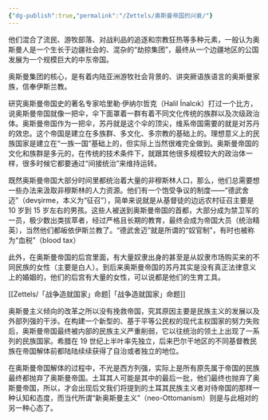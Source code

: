 ```yaml
---
{"dg-publish":true,"permalink":"/Zettels/奥斯曼帝国的兴衰/"}
---
```



他们混合了流民、游牧部落、对战利品的追逐和宗教狂热等多种元素，一般认为奥斯曼人是一个生长于边疆社会的、混杂的“劫掠集团”，最终从一个边疆地区的公国发展为一个规模巨大的中东帝国。

奥斯曼集团的核心，是有着内陆亚洲游牧社会背景的、讲突厥语族语言的奥斯曼家族，信奉伊斯兰教。

研究奥斯曼帝国史的著名专家哈里勒·伊纳尔哲克（Halil İnalcık）打过一个比方，说奥斯曼帝国就像一把伞，伞下面罩着一群有着不同文化传统的族群以及次级政治体。奥斯曼帝国作为一把伞，苏丹就是这个伞的顶尖，维系帝国需要的就是对苏丹的效忠。这个帝国是建立在多族群、多文化、多宗教的基础上的。理想意义上的民族国家是建立在“一族一国”基础上的，但实际上当然很难完全做到。奥斯曼帝国的文化和族群是多元的，在传统的技术条件下，就跟其他很多规模较大的政治体一样，很多时候它都要通过“间接统治”来维持运转。

既然奥斯曼帝国大部分时间里都统治着大量的非穆斯林人口，那么，他们总需要想一些办法来汲取非穆斯林的人力资源。他们有一个饱受争议的制度——“德武舍迈”（devşirme，本义为“征召”），简单来说就是从基督徒的边远农村征召主要是 10 岁到 15 岁左右的男孩。这些人被送到奥斯曼帝国的首都，大部分成为禁卫军的一员，极少数出类拔萃者，经过严格且长期的教育，最终会成为帝国大员（统治精英），当然他们都皈依伊斯兰教了。“德武舍迈”就是所谓的“奴官制”，有时也被称为“血税”（blood tax）

此外，在奥斯曼帝国的后宫里面，有大量奴隶出身的甚至是从奴隶市场购买来的不同民族的女性（主要是白人）。到后来奥斯曼帝国的苏丹其实是没有真正法律意义上的婚姻的，他们的后宫有大量的女性，可以说都是他们的生育工具。

[[Zettels/「战争造就国家」命题\|「战争造就国家」命题]]

奥斯曼主义倾向的改革之所以没有挽救帝国，究其原因主要是民族主义的发展以及外部列强的干涉。在构建一个新型的、基于平等公民权的现代主权国家的努力失败后，奥斯曼帝国最终被内部的民族主义严重削弱，它以往统治的领土上出现了一系列的民族国家。希腊在 19 世纪上半叶率先独立，后来巴尔干地区的不同基督教民族在帝国解体前都陆陆续续获得了自治或者独立的地位。

在奥斯曼帝国解体的过程中，不光是西方列强，实际上是所有原先属于帝国的民族最终都抛弃了奥斯曼帝国。土耳其人可能是其中的最后一批，他们最终也抛弃了奥斯曼帝国，所以，才会出现后文我们将提到的土耳其民族主义者对待帝国的那样一种认知和态度，而当代所谓“新奥斯曼主义”（neo-Ottomanism）则是与此相对的另一种心态了。
